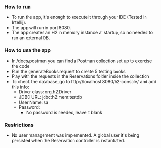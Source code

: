 ### How to run
- To run the app, it's enough to execute it through your IDE (Tested in Intellij).
- The app will run in port 8080.
- The app creates an H2 in memory instance at startup, so no needed to run an external DB.

### How to use the app
- In /docs/postman you can find a Postman collection set up to exercise the code
- Run the generateBooks request to create 5 testing books
- Play with the requests in the Reservations folder inside the collection
- To check the database, go to http://localhost:8080/h2-console/ and add this info:
  - Driver class: org.h2.Driver
  - JDBC URL: jdbc:h2:mem:testdb
  - User Name: sa
  - Password:
    - No password is needed, leave it blank


### Restrictions
- No user management was implemented. A global user it's being persisted when the Reservation controller is instantiated.